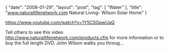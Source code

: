 {
   "date": "2008-01-29",
   "layout": "post",
   "tag": [
      "Water"
   ],
   "title": "www.naturallifenetwork.com Natural Living- Wilson Solar Home"
}

https://www.youtube.com/watch?v=1Y5CSGpwUaQ  

Tell others to see this video http://www.naturallifenetwork.com/products.cfm for more information or to buy the full length DVD. John Wilson walks you throug...